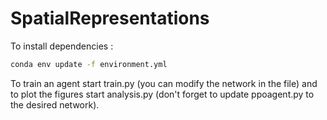 # SpatialRepresentations

To install dependencies : 
```bash
conda env update -f environment.yml
```

To train an agent start train.py (you can modify the network in the file) and to plot the figures start analysis.py (don't forget to update ppoagent.py to the desired network).
